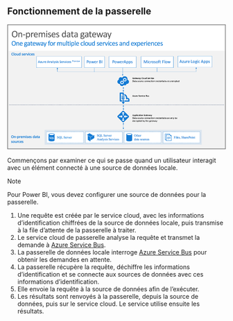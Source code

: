 ## <a name="how-the-gateway-works"></a>Fonctionnement de la passerelle
![On-prem-data-gateway-how-it-works](./media/gateway-onprem-how-it-works-include/on-prem-data-gateway-how-it-works.png)

Commençons par examiner ce qui se passe quand un utilisateur interagit avec un élément connecté à une source de données locale. 

> [!NOTE]
> Pour Power BI, vous devez configurer une source de données pour la passerelle.
> 
> 

1. Une requête est créée par le service cloud, avec les informations d’identification chiffrées de la source de données locale, puis transmise à la file d’attente de la passerelle à traiter.
2. Le service cloud de passerelle analyse la requête et transmet la demande à [Azure Service Bus](https://azure.microsoft.com/documentation/services/service-bus/).
3. La passerelle de données locale interroge [Azure Service Bus](https://azure.microsoft.com/documentation/services/service-bus/) pour obtenir les demandes en attente.
4. La passerelle récupère la requête, déchiffre les informations d’identification et se connecte aux sources de données avec ces informations d’identification.
5. Elle envoie la requête à la source de données afin de l’exécuter.
6. Les résultats sont renvoyés à la passerelle, depuis la source de données, puis sur le service cloud. Le service utilise ensuite les résultats.

